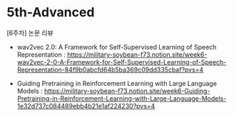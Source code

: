 # 5th-Advanced

[6주차] 논문 리뷰
* wav2vec 2.0: A Framework for Self-Supervised Learning of Speech Representation
    : https://military-soybean-f73.notion.site/week6-wav2vec-2-0-A-Framework-for-Self-Supervised-Learning-of-Speech-Representation-84f9b0abcfd64b5ba369c09dd335cbaf?pvs=4

* Guiding Pretraining in Reinforcement Learning with Large Language Models
    : https://military-soybean-f73.notion.site/week6-Guiding-Pretraining-in-Reinforcement-Learning-with-Large-Language-Models-1e32d737c084489ebb4b21e1af224230?pvs=4
